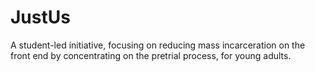 # JustUs
A student-led initiative, focusing on reducing mass incarceration on the front end by concentrating on the pretrial process, for young adults. 
